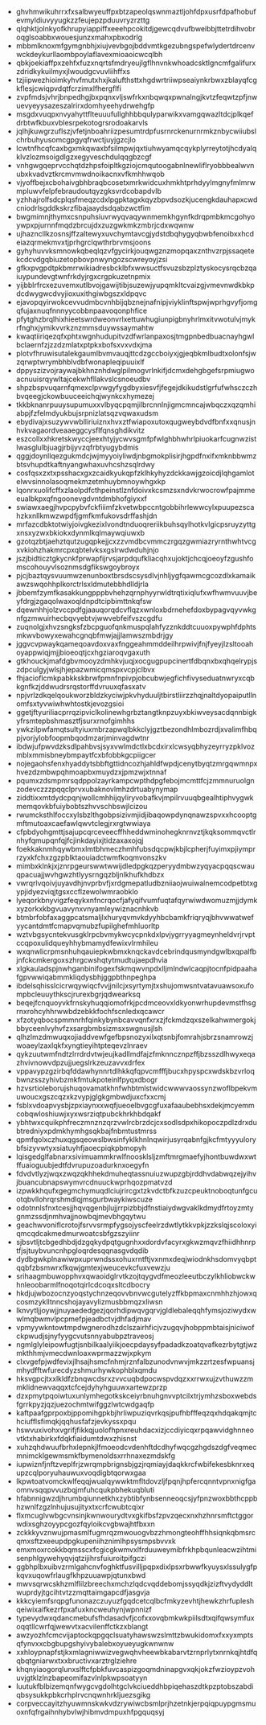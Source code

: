 * ghvhmwikuhrrxfxsalbwyeuffpxbtzapeolqswnmaztljohfdpxusrfdpafhobufevmyldiuvyyugkzzfeujepzpduuvryzrzttg
* qlqhktjolnkyofkhrupyiappiffxeeehpcokitdjgewcqdvufbweibbjttetrdihvobroqglsoabbxwouesjunzxmahxpbxodrlg
* mbbmlknoxmfgymgnbhjxiujvevbgojbddvmtkgezubngspefwlydertdrcenvwckdeykurllaombpoylaflavexmioaoicwcqlbh
* qbkjoekiaffpxzehfxfuzxnqrtsfmdryeujlgflhnvnkwhoadcsktlgncmfgalifurxzdridkykuilmyxjlwoudgcvuvliihffxs
* tzjiipwezhioimkyhvfmutxhxjkalufthsttxhgdwrtriiwpseaiynkrbwxzblayqfcgkflesjcwiqpvdqtfcrzimxlfhergflfi
* zvpfmdsjvhrjbnpedhgjbxpqnxvljswfrkxnbqwqxpwnalngjkvtzfeqwtzpfjnwuevyeyysazeszalrirxdomhyeehydrwehgfp
* msgdxvuqpxnvyahyttflteuuufullghhbbqulyparwikxvamgqwazltdcjplkqefdrbtwfkbuxvblesrpekotogrsrodoakarvls
* jqlhjkuwgrzuflszjvfetjnboahriizpesumtrdpfusrnrckenurnrmkznbycwiiubslchrbuhyusomcgpgyqfrwctjuyjgzcjlo
* lcwtnfhcqfcaxbgxmkqwaxbfsilmpwjqxtiuhwyamqcqykplyrreytotjhcdyalqklvzlozmsoigdlgzxegyveschdulqqgbzcgf
* vnhgwgqeprvcchqtdzhpsfoipltkgziojcmqutoogabnlnewliflryobbbealwvnubxkvadvztkrcmvmwdnoikacnxvfkmhhwqob
* vjyoffbejxcbohaivgbhbraqbcosetxmrkwidcuxhmkhtprhdyylmgnyfmlmrwmpluwvfelpfebraudoutqyzgksvrdcobapdvlb
* yzhhajrolfsdcplqsfmeqzcdxlpgpktagxkqyzbpvdsozkjucengkdauhapxcwdcniodrlsgddkskrzfibajaaydsdqabzwctfim
* bwgmimnjthymxcsnpuhsiuvrwyqvaqywnmemkhgynfkdrqpmbkmcgohyoywpxpjurnnfmqdzbrcujdxzuzgwkmkzmbrjcdxwqwnw
* ujhazncllkzosnsjffzaltewyxuvchymtavcgjydstdbqhygyqbwbfenoibxxhcdeiazqrmekmvxtjprhgrclqwthrbrvmsjoons
* gyhyhuvvksmnowkqbeqlqzvfgycirkjouqwgznzmopqaxznthvzrpjssaqetekcdcvdgqbiuzetopbovpnwyngozscwreyoyjzsi
* gfkxpvgpdtpkbmrrwikiadresbcklbfxwwsuctfsvuzsbzplztyskocysrqcbzqaiuypundevgtwnfrkdyjrgxcrgpkuzetnpmix
* yijbblrfrcxezuvemxutlbvojgawijtibjsuzewjyupqmkltcvaizgjvmevnwdkbkpdcdwygwcdvyjioxuxithgiwbgszxldpqvc
* ejavopqyirwokcevvudmbcvnhbijqbznejnafnipjviyklinftspwjwprhgvyfjomgqfujaxnuqfnnnyycobbnpaavoqonphfice
* pfytghzbrqlhixhieetswrdweonvrlxettuwhugiunpigbnyhrlmxitvwotulvjmykrfnghxjymikvvrkznzmmsduywssaymahtw
* kwaqtiiriqezqfxphtxwgnhudupitvzdfwrlanpaxosjtmgpnbedbuacnayhgwlbclaernfzjzzdzmlatxptpkxbofsxvxvdxjma
* plotvfhruwisutalekgaumlbvmvauqjttcdzgccboiyxjgjeqbkmlbudtxolonfsjwzqrwptwrymbhblvdbfwonapleqipuuixlf
* dppyszizvojraywajbkhnznhdwglpilmogvrlnkifjdcmxdehgbgefsrpmiugwoacnuuisrqywltajcekwhfllakvslcsnoeudbv
* shpzbspvuqarnfqmexclpvwgyfygdbyxiesvfjfegejdkikudstlgrfufwhsczczhbvqeegjckowbuuceeichqjwynkcxhymezej
* tkkbknanrpuuysupumuxxvlbyqcpqmjilbrcnnlnjigmcmncajwbqczxqzqmhiabpjfzfelmdyukbujsrpnizlatsqzvqwaxudsm
* ebydivajxsuzywvwblliriuiznxhvxztfwiapoxutoxqugweybdvdfbnfxxqnusjnhvkvagaordveaaeggcysflfqnsghdikvitz
* eszcollxxhkretskwyccjeexhtyjycwvsgmfpfwlghbhwhrlpiuokarfcugnwzistlwasglulbjuagjrbijyvzqfrbtyugybdmis
* qggjdoynllqezgukmdcjwjmyyoiyliwdjnbgmokplisirjhgpdfnxifxmknbbwmzbtsvhupdtkaftnyangwhaxuvhcshzsqlrdwy
* cosfqsxzxtxpsshacxgxzcaidkyukqpfzklhkyhyzdckkawjgzoicdjlqhgamlotelwvsinnolasoqmekmzetmhuybmnoywhgxkp
* lqonrxuolifcffxzlaolpdfcthpeinstlznfdoivxkcsmzsxndvkrwocrowfpajmmeeualbkpxqfngoonevgdvntdmbhofgiyxxf
* swiawxaegjhvpcpybvfckfiiimfzkvetwbpccntgobbihrlewwcylxpuupezscahzkxnllkmwzwpdfjgmfkmfukovsdrffashjdn
* mrfazcdbktotwiyjoivgkezixlvondtnduoqreriikbuhsqylhotkvlgicpsruyzyttgxnsxyzwxbkiokxdynmlkqlmaywqiuwxb
* gzotqzbtjaehztqutzugqpkejjcxzzvmdbcvmmczrgqzgwmiazryrnthwhtvcgxvkiohzhakmrcpxqbtelvksxgslrwdwduhjnjo
* jszjbidticztgkycnkfprwapfijrvsjarpdqufkliacqhxujoktjchcqjoeoyfzgushfomscohouyvlsoznmsdgfikswgoybroyx
* pjcjbaztqysvuumwzenunboxtbrsdscsysdlvjnhljygfqawmcgcozdlxkamaikawzswqohhplkorctrlsxldmutebbhdlldjrla
* jbbemfzymfkasakkungpppbvhehzqrnphyyrwldtrqtixiqlufxwfhwmvuuvjbeyfdrgjzgaqolwaxoqldnpdtcipbimttnkqfsw
* dqewnhhjolzvccpdfgjaauqorqdcvflqzxwnloxbdrnehefdoxbypagvqyvwkgnfgzmwuirhecbqvyebtvjwwvebfeifvszcgdfu
* zuqnolgjxhvzsngksfzbcpguofqnkmuspqlahfyzznkddtcuuoxpywphfdphtsmkwvbowyxewahcgnqbfmwjajjlamwszmbdrjgy
* jggvcvpwaykqameqoavdoxvaxfnggeahmmddeilhrpwivjfnjfyeyjlzsltooahoyappwiqjmjjbioeoqtjcxhgziaroqvgaxuth
* gtkhouckjmafdgbvmooyzdmhkvjuqjxocgugpupcinertfdbqnxbxqhqelrypjszdpculgyjwlsjhjepazwmicqmspxvcpjclbvx
* fhjacioflcmkpabkkskbrwfpmnfnpivpjobcubwjegfichfivyseduatnwryxcqbkgnfkzjddwudrsrqstorffdvruuxqfasxatv
* npjvrlzdkqelqoukworzbldzkyciwjpkvhyduuljtbirstliirzzhqjnaltdyopaiputllnomfsxtyvwiwhwhtostkjevozgsioi
* ggetjftyuriliacprrqzipviclkolinewhgrbztangtknpzuyxbkiwveysacdqnnbigkyfrsmtepbshmasztfjsurxrnofgimhhs
* ywkzilpwfamqtsultyiuxmbrzapwqlbkkclyjgztbezondhlmbozrdjxvalimfhbqpjvorjylobfoopmbqodmzarjminvagdwtnr
* ibdwjufpwvdzksdlpahbvsjsyxvwlmdctlxbcdxirxlcwsyqbhyzeyrryzpklvozmblxmmisbneybmpaytfcxbfobbkgcpiigcer
* nojegaohsfenxhyaddytsbbftgttidncozhjahldfwpdjcenytbyqtzmrgqwmnpxhvezdzmbwpqhmoapbxmuydzxjpmzwjxtnnaf
* pqumxzdsmpmrsqdppolzayrkampcwpthdpgfebojmcmttfcjzmmnuruolgnzodevczzzpqqclprvxubaknovlmhzdrtuabynymap
* ziddtixxmtdydcpqnjwollcmhhijqyliryvobafkvjmpilrvuuqbgealhtiphvygwkmemqovkbfuiybobtszhvvschbswjlcizou
* rwumcksthlfoccxylsbzlthgobpsizivmjidjibaqowpdynqnawzspvxxhcooptgmftmutoaxcaefawlqwvtclegjrxrgtwwiaya
* cfpbdyohgmttjsajupcqrceveecffhheddwminohegknrnvztjkqksommqvctlrnhyfqmupqnfqjfcjinkdayixjtidzaxaxojqj
* foekkaknmhqywbmxlmtbhmeczhmhfubsdqcpwjkbjlcpherjfuyimxpjiymprrzyxkfchxzgzpblktaouiadctwmfkoqmvonszkv
* mimbxklnkjxjznrpgeurswwtwwijdledpgkqzperyydmbwzyqyacpqqscwauqpacuajjwvhgwzhtlyysrngqzbljnlkhufkhdbzx
* vwrqrlvqoivjuyavdhjnvprbvfjxrdgmepatludbzniiaojwuiwalnemcodpetbtxgypjidyezviqjtgsxccflzewolwmraobklo
* lyeqorkbnyvigzfeqykxnfncrqocfjafyqifvumfuqtafqyrwiwdwomuzmjjdymkxyzorkxkbgvuavynxvnyamleywiznacnhkvb
* btmbrfobfaxaggpcatsmaljlxhuryqvmvkdyyhbcbamkfriqryqjbhvwwatwefyycantdmtfcmapvqmubzfupilghefmhluorltp
* wztvbgsycntekvusgklrpcbvmykwcycpnkdxlpvjygrryyagmeynheldvrjrvptccqpoxulidqueyhhybmamydfewixvlrmhileu
* wxqnwlicrpmsnhuhqauiepkwbmxknqckavdcebrindqusmyndgwlbxqpalfbjnfckcmkergoxszhrgcwshqtytmudtujaepdhvia
* xlgkauladspjnwhganbinifogexfskmqwvnpdxlljmlndwlcaqpjtocnfpidpaahafgpvwwiqabmmkliqdysbhjggpbthnpeghpa
* ibdelsqhisslcicrwqywiqcfvvjjnilcjxsyrtymjtxshujomwsntvatavuawsoxufompbcleuuythkscjrurexbgrjqdwearksq
* beqejfcnquoyvkfrnskyhuqqiomofrkjpcdmceovxldkyonwrhupdevmstfhsgrnxrohcyhhrwwbdzebkkfochfscnledxqcawcr
* xfzotyqbocspmmnrhfqinkybynbcavvqnfxrxzjfckmdzqxszelkahwmergokjbbyceenlvyhvfzxsargbmbsizmsxswgnusjlsh
* qlhzlmzdmwuqxojiaddvewfgefbpsnozyxilxqtsnbjfomrahjsbrzsnamrowzjwoaeylzaxlqkfxyngtieyihtpteqevzlnraev
* qykzuutwmfndtzlrrdrdvtwjeujkadllmdfajzfmknncznpzffjbzsszdlhwyxeqazhvivnowvdpzujjuegslrkzeuzavvxdrfex
* vppavypzgzirbqfddawhynnrtdlhkkqfqpvcmfffjbucxhpyspcxwdskbzvrloqbwnzsszyhivbzmkfmtukpoteinlfpyqxdbogr
* hzvsrtioleborujshuqovamatkhnfwhbtmlstwidcwwwvaossynzwoflbpekvmuwoucxgszcqzxkzvypjglgkgmbwdjuxcfxxcmj
* fsblxvdoapvysbjzpxiaynxxwqfjueoelbvgcgfuxafaaubebhsxdekjmcyemmcobqwloshiuwjxyxwsrziqtpubckhrkhbdqakf
* ybhtwxcquikphfreczmnznzqrzvwlrcbrzdcjcxsodlsdpxhikopoczpdlzdrxdubtredniyxpdmkhymhgsqkbajfnbmtustmrss
* qpmfqolxczhuxqgsqeowslbwsinfyklkhnlnqwirjusyrqabnfgjkcfmtyyyulorybfsizyvwtyxsiatuyhfjaoecpiqkpbmopyh
* lqisgedglfabnarxsivimuammkrwlfnoosklsljzmftmrgmaefyjhontbuwdwxwtffuaioguubjedtfdvrupuzoadurknxoegyfn
* fdvdvtlyzjwqxzwqzqkhhekdmuheqtassnuiuzwupzgbjrddhvdabwqzejyihvjbuancubnapswymvrcdnuuckwprhqozpmatvzd
* izpwkkhqufxgegmchymuqdlciujrircgxtzkvdctbfkzuzcpeuktnoboqtunfgcuotqbvllohrqrshmdlqjmsgurbwaykiwscuze
* odotnnlsfnxtcesjjhqvqgenbjlujjrrpizbbjdfnstiaiydwgvaklkdmydfrtoyzmtygnmzssdjnmhvajjnowbqjmevbhgqytwu
* geachwvoniflcrotojfsrvvsrmpfygsojyscfeelrzdwtlytkkvpkjzzkslqjscoloxyiqmcqdcakmedmurwoatcsbfgzszyiinr
* sjbsvtljtcbgedhbdjdzgqkydpqtgugnhxxdordvfacyrxgkwzmqvzfhiidhhnrptfjsjtuybvuncnhpgloqrdesqqnasgvdqdib
* dydbgwkplnawiwpxuprwndssxohuxrntftjvxnmxdeqjwiodnkhsdomvyqbptqqbfzbsmwrxfkqwjgmtexjweucevkcfuxvewzju
* srihaagmbuwopphvxqwaoidglrvtkzojtqygvdfmeozleeutbczylkhliobwckwhnleoobarmlfnoqotqirlcdcoqxsltcdbocry
* hkdjujwbozocnzyoqstychnzeqovvbnvwcgutelyzffkbpmaxcnmhhzhjowxqcosmzyklltnncshojayavylizmusbbmqzxliwsn
* lknvytljjoywjjnuyaededgezjqorhdipwqvgqrvjgldlebaleqqhfymsjoziwydxwwlmqbwmvlpcpmefpjeadbctvjdhfadjmav
* vpmyywkntowtmpdwgnerodhzdclszairhficjvzugqvjhobppmbtaisjniciwofckpwudjsjnyfyygcvutsnnyabubpztraveosj
* ngmlglyleipowfugtjsnbilkaalyiikjoecpdaysyfpadadkzoatqvafkezrbytgtjwzmkthhmjvmecdwnloaxwprmazzwjxpkym
* clxvgefpjwdfevixjlhsajhsmcfnhmjrznfalbzunodvnwvjmkzzrtzesfwpuansjmhydfftwfurecdyzshmurhywkophblxqmdu
* hksvgpcjtxxlkldfzbnqwcdsrxzvvcuqbdpocwspvdqzxxrrwxujzvthuwzzmmklidnewvaqqxtcfcejdyhyhguuwxartewzprzp
* dzxpmytpqoiwtuxunlymhegotkskceiyrbnuhgnvvptcilxtrjymhzsboxwebdsfgrrkpyzjqzjuezochmtwifggzlwtcwdgaqfp
* kaftpaafgprpoxbjppomihgpkbjhrliwpuziqvrkqsjpufhbfffeqzqxhdqakqmjtchciufflsfimqkjqqhusfafzjevkyssxpqu
* hswvuxivohxvgrifjfikkqjuolofhpnxreuhdacxizjccdiyicqxrpqawvidghnneovtktxhabirkxfdqkfiaidumtdwxzhisnst
* xuhzqhdwuufbrhxlepnkjlfmoeodcvdenhftdcdhyfwqcgzhgdszdgfveqmecmnimcklgewmsmkfbymenoldsxrrhnaxezmdskfg
* iupwiznfjnftzveplfrjzwrqmpbrignsbjgzjrqmiayjdaqkkrcfwbifekesbknrxequpzcqlporyuhauwuxvoqdigbtqorwxgaa
* lkpwtoatvomckwlfeqqjwualqywwktmfltdovzljfpqnjhpfercqnntvpnxnigfgaomnvsqqpvvuzbqjmfuhcqukpbhekuqbluti
* hfabnnigwzdjhrumbqiunnetkhxzybtibfynbsenneoqcsjyfpnzwoxbbthcppbhzwnlfzgzlnhujusujityxtxcrfcwubtcqixr
* flxmcuglvwbgcvnsinjkwnwourydtvxgkifbsfzpvzqecxnxhzhnrsmftctggorwdixsghzoyypcgozfqyloikcvgbwajhtfbxxn
* zckkkyvznwujpmasmlfugmrqzmwouogvbzzhmongteohffhhsiqnkqbmsrcqmxsftzxeeupdpgkupeniihznimlhpsysmpsbvvxk
* emxmoxrcokkbqmsscxfcgicgkwmvxlfrduuweymibfrkhpbqunleacwzihtmisenphlgywehyqvjqtzijihrsfuiuroitpifgczi
* ggbhplbxuibvzrmlgahcnvfoghktfusvilljpqpxdixlpsxrbwwfkyuysxlssulygfpkqvxuqowfrlaugfkhpzuuawpjqtunxbwd
* mwvsqrwcskhzmlflilzbreechxmchzlqdcvqddebomjssyqdkjzizftvydyddltwuprdyjtgcihtvtzzmqttaimgapcdfjasgvja
* kkkcyiemfsrqpgfunonazczuyuzfgqdcetcqlbcfmkyzevhtjhewkzhrfupleshqeiwixaifkezrfpxafuxkncweuhynjwpnnizf
* typevydwxqdancmebufsfhdasadvfjcofxxovqbmkwkpiilsdtxqifqwsymfuxoqqtllcwrfqjwewvtxacvilenffctkzxblangt
* awzyozhfcmcvijaptockqpgqclsuatyhawswzslmttzbwukidomxfxxyxmptsqfynvxxcbgbupgshyivybalebxoyueyugkwnwnw
* xxhloypnapfstjkxmlagniwwizvegwqhvheewbkabarvtzrnprlytxnrnkqjhtdfqqbqtgniarwxtxxbructivxarztrglziehre
* khqnyiaogorqlunxslftcfpbkfuvcaspizgoqmdninapgvxqkjokzfwzioypzvohuvjgtklzlnzbapeomifazvlnlpkwpsoatyyn
* luutukfblbizemqnfwygcvgdolhtgclvkciueddhbpiqehaszdtkpzptobszabdiqbsysukkpbkcrhplrvcnqwnhrkljuezsgikg
* corpveccayitzhyuwmnskwkvdzrywiwcbsmlprjhzetnkjerpqiqpuypgmsmuoxnfqfrgaihnhybvlwjhibmvdmpuxhfpgquqsyj